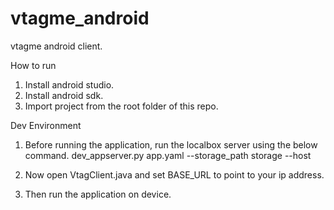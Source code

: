 vtagme_android
==============

vtagme android client.

How to run

1) Install android studio.
2) Install android sdk.
3) Import project from the root folder of this repo.


Dev Environment
1) Before running the application, run the localbox server using the below command.
 dev_appserver.py app.yaml --storage_path storage --host <your ip address>

2) Now open VtagClient.java and set BASE_URL to point to your ip address.
3) Then run the application on device.
